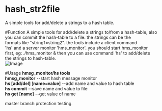 hash_str2file
==================

A simple tools for add/delete a strings to a hash table.

#Function
A simple tools for add/delete a strings to/from a hash-table, also  
you can commit the hash-table to a file. the strings can be the  
formats like "string1=string2". the tools include a client command  
'hs' and a server monitor 'hms_monitor'. you should start hms_monitor  
first, eg: ./hms_monitor & then you can use command 'hs' to add/delete  
the strings to hash-table.  
![Image](https://raw.github.com/Janathan/hash_str2file/master/block_diagram.png)      

#Usage
**hmsg_monitor/hs tools**  
**hmsg_monitor** --start hash message monitor  
**hs [add/del] [name=value]** --add name and value to hash table  
**hs commit** --save name and value to file  
**hs get [name]** --get value of name

master branch protection testing. 
